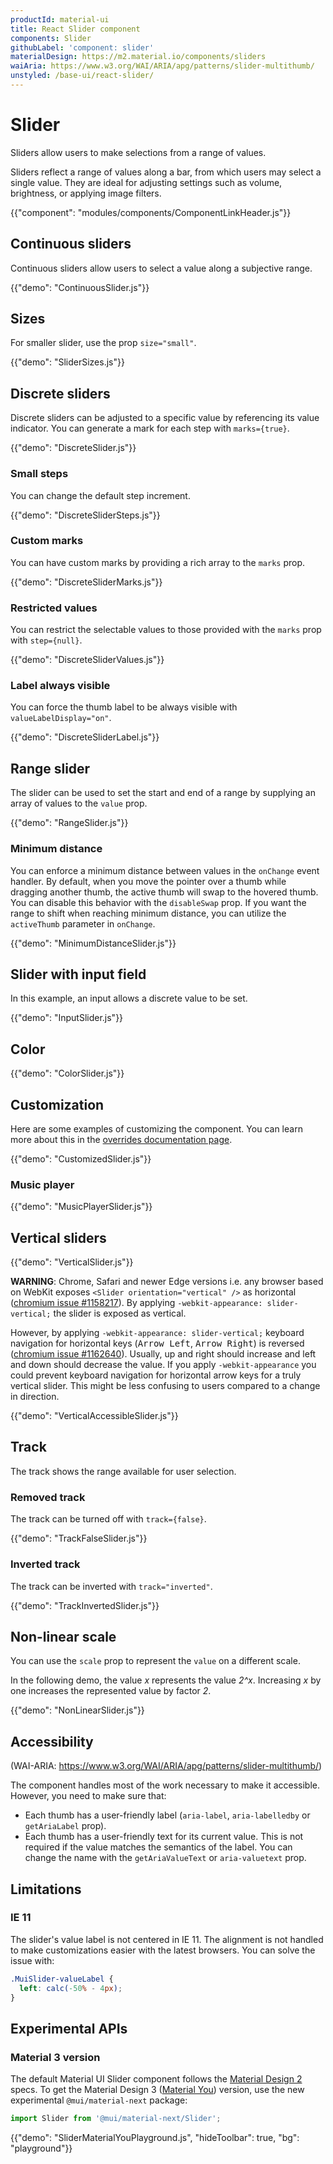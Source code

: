 ```yaml
---
productId: material-ui
title: React Slider component
components: Slider
githubLabel: 'component: slider'
materialDesign: https://m2.material.io/components/sliders
waiAria: https://www.w3.org/WAI/ARIA/apg/patterns/slider-multithumb/
unstyled: /base-ui/react-slider/
---
```


# Slider

<p class="description">Sliders allow users to make selections from a range of values.</p>

Sliders reflect a range of values along a bar, from which users may select a single value. They are ideal for adjusting settings such as volume, brightness, or applying image filters.

{{"component": "modules/components/ComponentLinkHeader.js"}}

## Continuous sliders

Continuous sliders allow users to select a value along a subjective range.

{{"demo": "ContinuousSlider.js"}}

## Sizes

For smaller slider, use the prop `size="small"`.

{{"demo": "SliderSizes.js"}}

## Discrete sliders

Discrete sliders can be adjusted to a specific value by referencing its value indicator.
You can generate a mark for each step with `marks={true}`.

{{"demo": "DiscreteSlider.js"}}

### Small steps

You can change the default step increment.

{{"demo": "DiscreteSliderSteps.js"}}

### Custom marks

You can have custom marks by providing a rich array to the `marks` prop.

{{"demo": "DiscreteSliderMarks.js"}}

### Restricted values

You can restrict the selectable values to those provided with the `marks` prop with `step={null}`.

{{"demo": "DiscreteSliderValues.js"}}

### Label always visible

You can force the thumb label to be always visible with `valueLabelDisplay="on"`.

{{"demo": "DiscreteSliderLabel.js"}}

## Range slider

The slider can be used to set the start and end of a range by supplying an array of values to the `value` prop.

{{"demo": "RangeSlider.js"}}

### Minimum distance

You can enforce a minimum distance between values in the `onChange` event handler.
By default, when you move the pointer over a thumb while dragging another thumb, the active thumb will swap to the hovered thumb. You can disable this behavior with the `disableSwap` prop.
If you want the range to shift when reaching minimum distance, you can utilize the `activeThumb` parameter in `onChange`.

{{"demo": "MinimumDistanceSlider.js"}}

## Slider with input field

In this example, an input allows a discrete value to be set.

{{"demo": "InputSlider.js"}}

## Color

{{"demo": "ColorSlider.js"}}

## Customization

Here are some examples of customizing the component.
You can learn more about this in the [overrides documentation page](/material-ui/customization/how-to-customize/).

{{"demo": "CustomizedSlider.js"}}

### Music player

{{"demo": "MusicPlayerSlider.js"}}

## Vertical sliders

{{"demo": "VerticalSlider.js"}}

**WARNING**: Chrome, Safari and newer Edge versions i.e. any browser based on WebKit exposes `<Slider orientation="vertical" />` as horizontal ([chromium issue #1158217](https://bugs.chromium.org/p/chromium/issues/detail?id=1158217)).
By applying `-webkit-appearance: slider-vertical;` the slider is exposed as vertical.

However, by applying `-webkit-appearance: slider-vertical;` keyboard navigation for horizontal keys (<kbd class="key">Arrow Left</kbd>, <kbd class="key">Arrow Right</kbd>) is reversed ([chromium issue #1162640](https://bugs.chromium.org/p/chromium/issues/detail?id=1162640)).
Usually, up and right should increase and left and down should decrease the value.
If you apply `-webkit-appearance` you could prevent keyboard navigation for horizontal arrow keys for a truly vertical slider.
This might be less confusing to users compared to a change in direction.

{{"demo": "VerticalAccessibleSlider.js"}}

## Track

The track shows the range available for user selection.

### Removed track

The track can be turned off with `track={false}`.

{{"demo": "TrackFalseSlider.js"}}

### Inverted track

The track can be inverted with `track="inverted"`.

{{"demo": "TrackInvertedSlider.js"}}

## Non-linear scale

You can use the `scale` prop to represent the `value` on a different scale.

In the following demo, the value _x_ represents the value _2^x_.
Increasing _x_ by one increases the represented value by factor _2_.

{{"demo": "NonLinearSlider.js"}}

## Accessibility

(WAI-ARIA: https://www.w3.org/WAI/ARIA/apg/patterns/slider-multithumb/)

The component handles most of the work necessary to make it accessible.
However, you need to make sure that:

- Each thumb has a user-friendly label (`aria-label`, `aria-labelledby` or `getAriaLabel` prop).
- Each thumb has a user-friendly text for its current value.
  This is not required if the value matches the semantics of the label.
  You can change the name with the `getAriaValueText` or `aria-valuetext` prop.

## Limitations

### IE 11

The slider's value label is not centered in IE 11.
The alignment is not handled to make customizations easier with the latest browsers.
You can solve the issue with:

```css
.MuiSlider-valueLabel {
  left: calc(-50% - 4px);
}
```

## Experimental APIs

### Material 3 version

The default Material UI Slider component follows the [Material Design 2](https://m2.material.io/) specs.
To get the Material Design 3 ([Material You](https://m3.material.io/)) version, use the new experimental `@mui/material-next` package:

```js
import Slider from '@mui/material-next/Slider';
```

{{"demo": "SliderMaterialYouPlayground.js", "hideToolbar": true, "bg": "playground"}}
